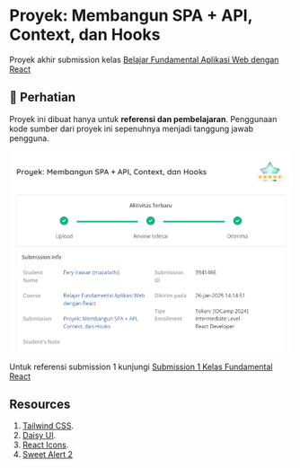 # Proyek: Membangun SPA + API, Context, dan Hooks

Proyek akhir submission kelas [Belajar Fundamental Aplikasi Web dengan React](https://www.dicoding.com/academies/413)

## 📌 Perhatian

Proyek ini dibuat hanya untuk **referensi dan pembelajaran**. Penggunaan kode sumber dari proyek ini sepenuhnya menjadi tanggung jawab pengguna.

![Image](/screenshots/screenshot-1.jpeg)

Untuk referensi submission 1 kunjungi [Submission 1 Kelas Fundamental React](https://github.com/ferys2195/Personal-Note-Submission-Dicoding-Fundamental-React/tree/submission-1)

## Resources

1. [Tailwind CSS](https://tailwindcss.com/).
2. [Daisy UI](https://daisyui.com/).
3. [React Icons](https://react-icons.github.io/react-icons/).
4. [Sweet Alert 2](https://sweetalert2.github.io/)
